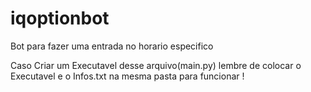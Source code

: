 # iqoptionbot
Bot para fazer uma entrada no horario especifico

Caso Criar um Executavel desse arquivo(main.py) lembre de colocar o Executavel e o Infos.txt na mesma pasta para funcionar !

